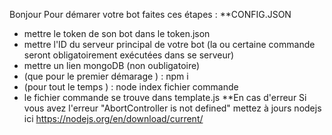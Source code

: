 Bonjour
Pour démarer votre bot faites ces étapes : 
**CONFIG.JSON
* mettre le token de son bot dans le token.json
* mettre l'ID du serveur principal de votre bot (la ou certaine commande seront obligatoirement exécutées dans se serveur) 
* mettre un lien mongoDB (non oubligatoire)
* (que pour le premier démarage ) : npm i 
* (pour tout le temps ) : node index
fichier commande
* le fichier commande se trouve dans template.js
**En cas d'erreur
Si vous avez l'erreur "AbortController is not defined" mettez à jours nodejs ici https://nodejs.org/en/download/current/
